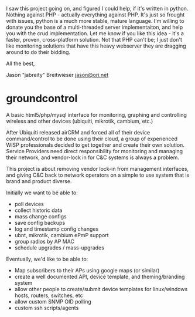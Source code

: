 I saw this project going on, and figured I could help, if it's written in python.  Nothing against PHP - actually everything against PHP.  It's just so frought with issues, python is a much more stable, mature language.  I'm willing to donate you the base of a multi-threaded server implementaiton, and help you with the crud implementation.  Let me know if you like this idea - it's a faster, proven, cross-platform solution.  Not that PHP can't be; I just don't like monitoring solutions that have this heavy webserver they are dragging around to do their bidding.

All the best,

Jason "jabreity" Breitwieser
jason@ori.net


groundcontrol
=============

A basic html5/php/mysql interface for monitoring, graphing and controlling wireless and other devices (ubiquiti, mikrotik, cambium, etc.)

After Ubiquiti released airCRM and forced all of their device command/control to be done using their cloud, a group of experienced WISP professionals decided to get together and create their own solution. Service Providers need direct responsibility for monitoring and managing their network, and vendor-lock in for C&C systems is always a problem.

This project is about removing vendor lock-in from management interfaces, and giving C&C back to network operators on a simple to use system that is brand and product diverse.

Initially we want to be able to:
* poll devices
* collect historic data
* mass change configs
* save config backups
* log and timestamp config changes
* ubnt, mikrotik, cambium ePmP support
* group radios by AP MAC
* schedule upgrades / mass-upgrades

Eventually, we'd like to be able to:
* Map subscribers to their APs using google maps (or similar)
* create a well documented API, device template, and theming/branding system
* allow other people to create/submit device templates for linux/windows hosts, routers, switches, etc
* allow custom SNMP OID polling
* custom ssh scripts/agents
